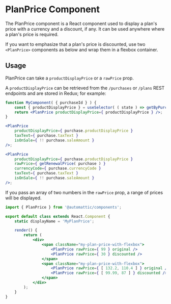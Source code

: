 # PlanPrice Component

The PlanPrice component is a React component used to display a plan's price with a currency and a discount, if any. It can be used anywhere where a plan's price is required.

If you want to emphasize that a plan's price is discounted, use two `<PlanPrice>` components as below and wrap them in a
flexbox container.

## Usage

PlanPrice can take a `productDisplayPrice` or a `rawPrice` prop.

A `productDisplayPrice` can be retrieved from the `/purchases` or `/plans` REST endpoints and are stored in Redux; for example:

```jsx
function MyComponent( { purchaseId } ) {
	const { productDisplayPrice } = useSelector( ( state ) => getByPurchaseId( state, purchaseId ) );
	return <PlanPrice productDisplayPrice={ productDisplayPrice } />;
}
```

```jsx
<PlanPrice
	productDisplayPrice={ purchase.productDisplayPrice }
	taxText={ purchase.taxText }
	isOnSale={ !! purchase.saleAmount }
/>;
```

```jsx
<PlanPrice
	productDisplayPrice={ purchase.productDisplayPrice }
	rawPrice={ getRenewalPrice( purchase ) }
	currencyCode={ purchase.currencyCode }
	taxText={ purchase.taxText }
	isOnSale={ !! purchase.saleAmount }
/>;
```

If you pass an array of two numbers in the `rawPrice` prop, a range of prices will be displayed.

```jsx
import { PlanPrice } from '@automattic/components';

export default class extends React.Component {
	static displayName = 'MyPlanPrice';

	render() {
		return (
			<div>
				<span className="my-plan-price-with-flexbox">
					<PlanPrice rawPrice={ 99 } original />
					<PlanPrice rawPrice={ 30 } discounted />
				</span>
				<span className="my-plan-price-with-flexbox">
					<PlanPrice rawPrice={ [ 132.2, 110.4 ] } original />
					<PlanPrice rawPrice={ [ 99.99, 87 ] } discounted />
				</span>
			</div>
		);
	}
}
```
